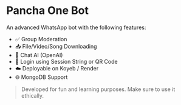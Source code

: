 # Pancha One Bot

An advanced WhatsApp bot with the following features:

- ✅ Group Moderation
- 📥 File/Video/Song Downloading
- 🤖 Chat AI (OpenAI)
- 🔐 Login using Session String or QR Code
- ☁️ Deployable on Koyeb / Render
- 🌐 MongoDB Support

> Developed for fun and learning purposes. Make sure to use it ethically.
